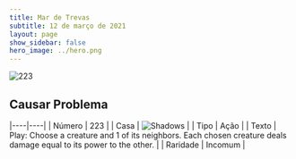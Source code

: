 ```yaml
---
title: Mar de Trevas
subtitle: 12 de março de 2021
layout: page
show_sidebar: false
hero_image: ../hero.png
---
```


![223](https://cdn.keyforgegame.com/media/card_front/pt/496_223_VW38G82WP256_pt.png)

## Causar Problema

|----|----|
| Número | 223 |
| Casa | ![Shadows](https://archonarcana.com/images/thumb/e/ee/Shadows.png/22px-Shadows.png "Sombras") |
| Tipo | Ação |
| Texto | Play: Choose a creature and 1 of its neighbors. Each chosen creature deals damage equal to its power to the other. |
| Raridade | Incomum |
